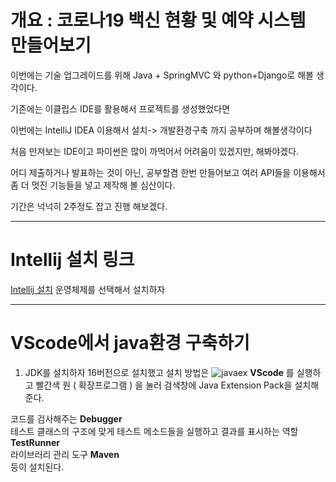 # 개요 : 코로나19 백신 현황 및 예약 시스템 만들어보기 

이번에는 기술 업그레이드를 위해 Java + SpringMVC 와 python+Django로 해볼 생각이다.

기존에는 이클립스 IDE를 활용해서 프로젝트를 생성했었다면

이번에는 IntelliJ IDEA 이용해서 설치-> 개발환경구축 까지 공부하며 해볼생각이다

처음 만져보는 IDE이고 파이썬은 많이 까먹어서 어려움이 있겠지만, 해봐야겠다.


어디 제출하거나 발표하는 것이 아닌, 공부할겸 한번 만들어보고 여러 API들을 이용해서 좀 더 멋진 기능들을 넣고 제작해 볼 심산이다.

기간은 넉넉히 2주정도 잡고 진행 해보겠다.


- - - 
# Intellij 설치 링크
[Intellij 설치](https://www.jetbrains.com/ko-kr/idea/)
운영체제를 선택해서 설치하자
- - - 


# VScode에서 java환경 구축하기
1. JDK를 설치하자 16버전으로 설치했고 
설치 방법은 
![javaex](https://user-images.githubusercontent.com/58018170/129020504-877cec8e-bb61-4ad0-b3ea-2168ccce4a8c.png)
**VScode** 를 실행하고 빨간색 원 ( 확장프로그램 ) 을 눌러 검색창에 Java Extension Pack을 설치해준다.

코드를 검사해주는 **Debugger**   
테스트 클래스의 구조에 맞게 테스트 메소드들을 실행하고 결과를 표시하는 역할 **TestRunner**   
라이브러리 관리 도구 **Maven**   
등이 설치된다.   





